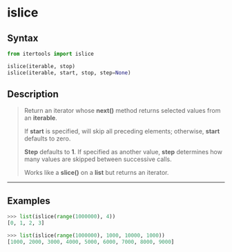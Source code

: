 # islice

## Syntax

```python
from itertools import islice

islice(iterable, stop)
islice(iterable, start, stop, step=None)
```

## Description

> Return an iterator whose **next()** method returns selected values from an
> **iterable**.
>
> If **start** is specified, will skip all preceding elements; otherwise,
> **start** defaults to zero.
>
> **Step** defaults to **1**. If specified as another value, **step** determines
> how many values are skipped between successive calls.
>
> Works like a **slice()** on a **list** but returns an iterator.

---

## Examples

```python
>>> list(islice(range(1000000), 4))
[0, 1, 2, 3]
```

```python
>>> list(islice(range(1000000), 1000, 10000, 1000))
[1000, 2000, 3000, 4000, 5000, 6000, 7000, 8000, 9000]
```
